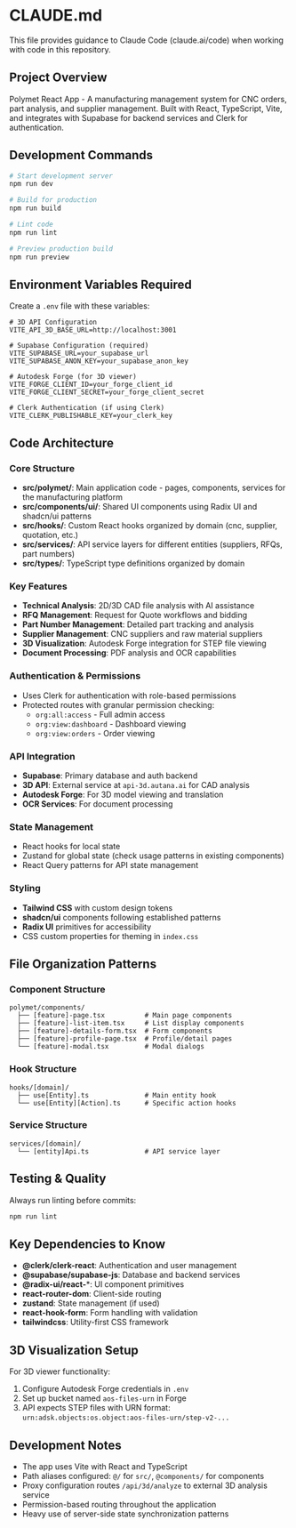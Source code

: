 # CLAUDE.md

This file provides guidance to Claude Code (claude.ai/code) when working with code in this repository.

## Project Overview

Polymet React App - A manufacturing management system for CNC orders, part analysis, and supplier management. Built with React, TypeScript, Vite, and integrates with Supabase for backend services and Clerk for authentication.

## Development Commands

```bash
# Start development server
npm run dev

# Build for production
npm run build

# Lint code
npm run lint

# Preview production build
npm run preview
```

## Environment Variables Required

Create a `.env` file with these variables:

```env
# 3D API Configuration
VITE_API_3D_BASE_URL=http://localhost:3001

# Supabase Configuration (required)
VITE_SUPABASE_URL=your_supabase_url
VITE_SUPABASE_ANON_KEY=your_supabase_anon_key

# Autodesk Forge (for 3D viewer)
VITE_FORGE_CLIENT_ID=your_forge_client_id
VITE_FORGE_CLIENT_SECRET=your_forge_client_secret

# Clerk Authentication (if using Clerk)
VITE_CLERK_PUBLISHABLE_KEY=your_clerk_key
```

## Code Architecture

### Core Structure
- **src/polymet/**: Main application code - pages, components, services for the manufacturing platform
- **src/components/ui/**: Shared UI components using Radix UI and shadcn/ui patterns
- **src/hooks/**: Custom React hooks organized by domain (cnc, supplier, quotation, etc.)
- **src/services/**: API service layers for different entities (suppliers, RFQs, part numbers)
- **src/types/**: TypeScript type definitions organized by domain

### Key Features
- **Technical Analysis**: 2D/3D CAD file analysis with AI assistance
- **RFQ Management**: Request for Quote workflows and bidding
- **Part Number Management**: Detailed part tracking and analysis
- **Supplier Management**: CNC suppliers and raw material suppliers
- **3D Visualization**: Autodesk Forge integration for STEP file viewing
- **Document Processing**: PDF analysis and OCR capabilities

### Authentication & Permissions
- Uses Clerk for authentication with role-based permissions
- Protected routes with granular permission checking:
  - `org:all:access` - Full admin access
  - `org:view:dashboard` - Dashboard viewing
  - `org:view:orders` - Order viewing

### API Integration
- **Supabase**: Primary database and auth backend
- **3D API**: External service at `api-3d.autana.ai` for CAD analysis
- **Autodesk Forge**: For 3D model viewing and translation
- **OCR Services**: For document processing

### State Management
- React hooks for local state
- Zustand for global state (check usage patterns in existing components)
- React Query patterns for API state management

### Styling
- **Tailwind CSS** with custom design tokens
- **shadcn/ui** components following established patterns
- **Radix UI** primitives for accessibility
- CSS custom properties for theming in `index.css`

## File Organization Patterns

### Component Structure
```
polymet/components/
  ├── [feature]-page.tsx          # Main page components
  ├── [feature]-list-item.tsx     # List display components  
  ├── [feature]-details-form.tsx  # Form components
  ├── [feature]-profile-page.tsx  # Profile/detail pages
  └── [feature]-modal.tsx         # Modal dialogs
```

### Hook Structure
```
hooks/[domain]/
  ├── use[Entity].ts              # Main entity hook
  └── use[Entity][Action].ts      # Specific action hooks
```

### Service Structure
```
services/[domain]/
  └── [entity]Api.ts              # API service layer
```

## Testing & Quality

Always run linting before commits:
```bash
npm run lint
```

## Key Dependencies to Know

- **@clerk/clerk-react**: Authentication and user management
- **@supabase/supabase-js**: Database and backend services
- **@radix-ui/react-***: UI component primitives
- **react-router-dom**: Client-side routing
- **zustand**: State management (if used)
- **react-hook-form**: Form handling with validation
- **tailwindcss**: Utility-first CSS framework

## 3D Visualization Setup

For 3D viewer functionality:
1. Configure Autodesk Forge credentials in `.env`
2. Set up bucket named `aos-files-urn` in Forge
3. API expects STEP files with URN format: `urn:adsk.objects:os.object:aos-files-urn/step-v2-...`

## Development Notes

- The app uses Vite with React and TypeScript
- Path aliases configured: `@/` for `src/`, `@components/` for components
- Proxy configuration routes `/api/3d/analyze` to external 3D analysis service
- Permission-based routing throughout the application
- Heavy use of server-side state synchronization patterns